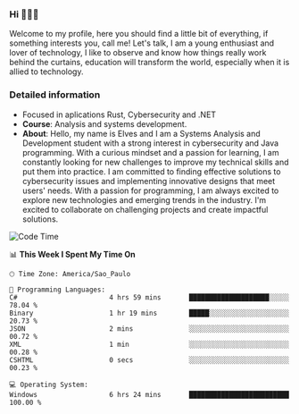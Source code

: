 


### Hi 🙋🏽‍♂️

Welcome to my profile, here you should find a little bit of everything, if something interests you, call me! Let's talk,
I am a young enthusiast and lover of technology, I like to observe and know how things really work behind the curtains, 
education will transform the world, especially when it is allied to technology.

### Detailed information
* Focused in aplications Rust, Cybersecurity and .NET
* **Course**: Analysis and systems development.
* **About**: Hello, my name is Elves and I am a Systems Analysis and Development student with a strong interest in cybersecurity and Java programming. With a curious mindset and a passion for learning, I am constantly looking for new challenges to improve my technical skills and put them into practice. I am committed to finding effective solutions to cybersecurity issues and implementing innovative designs that meet users' needs. With a passion for programming, I am always excited to explore new technologies and emerging trends in the industry. I'm excited to collaborate on challenging projects and create impactful solutions.

<!--START_SECTION:waka-->
![Code Time](http://img.shields.io/badge/Code%20Time-269%20hrs%2022%20mins-blue)

📊 **This Week I Spent My Time On** 

```text
🕑︎ Time Zone: America/Sao_Paulo

💬 Programming Languages: 
C#                       4 hrs 59 mins       ████████████████████░░░░░   78.04 % 
Binary                   1 hr 19 mins        █████░░░░░░░░░░░░░░░░░░░░   20.73 % 
JSON                     2 mins              ░░░░░░░░░░░░░░░░░░░░░░░░░   00.72 % 
XML                      1 min               ░░░░░░░░░░░░░░░░░░░░░░░░░   00.28 % 
CSHTML                   0 secs              ░░░░░░░░░░░░░░░░░░░░░░░░░   00.23 % 

💻 Operating System: 
Windows                  6 hrs 24 mins       █████████████████████████   100.00 % 
```


<!--END_SECTION:waka-->


